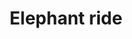 ---
title: Elephant ride
category: blog
lat: 18.66434
lng: 98.65849
image: https://s3-us-west-2.amazonaws.com/travels2013/2014-01-12 20:47:34 PST.jpg
observation: 20140112204734PST
---